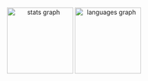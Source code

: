 ###

<div align="center">
  <img src="https://my-github-readme-stats-velaris.vercel.app/api?username=chlzslvdr&count_private=true&hide_title=false&hide_rank=false&rank_icon=github&show_icons=true&include_all_commits=true&count_private=true&disable_animations=false&theme=material-palenight&locale=en&hide_border=false&order=1&hide=contribs,issues" height="150" alt="stats graph"  />
  <img src="https://my-github-readme-stats-velaris.vercel.app/api/top-langs?username=chlzslvdr&count_private=true&locale=en&hide_title=false&layout=compact&card_width=320&langs_count=6&theme=material-palenight&hide_border=false&order=2&hide=html,pug,md&size_weight=0.5&count_weight=0.5" height="150" alt="languages graph"  />
</div>

###

